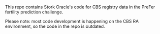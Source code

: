 This repo contains Stork Oracle's code for CBS registry data in the PreFer fertility prediction challenge.

Please note: most code development is happening on the CBS RA environment, so the code in the repo is outdated.
